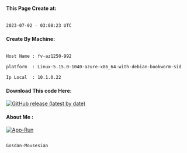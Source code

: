 
   
#### This Page Create at:

```bash

2023-07-02 - 03:08:23 UTC

```

#### Create By Machine:

```bash

Host Name : fv-az1250-992

platform  : Linux-5.15.0-1040-azure-x86_64-with-debian-bookworm-sid

Ip Local  : 10.1.0.22

```
#### Download This code Here:

[![GitHub release (latest by date)](https://img.shields.io/github/v/release/Gosdan-Movsesian/Gosdan?style=for-the-badge&label=Download)](https://github.com/Gosdan-Movsesian/Gosdan/releases) 

</p> 

#### About Me :

[![App-Run](https://github.com/Gosdan-Movsesian/Gosdan/actions/workflows/App-Run.yml/badge.svg)](https://github.com/Gosdan-Movsesian/Gosdan/actions/workflows/App-Run.yml)

```bash

Gosdan-Movsesian

```

